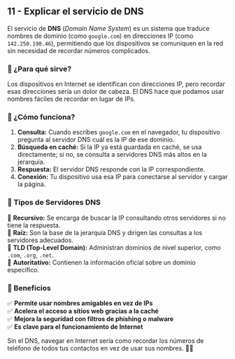 
## 11 - Explicar el servicio de DNS  

El servicio de **DNS** (*Domain Name System*) es un sistema que traduce nombres de dominio (como `google.com`) en direcciones IP (como `142.250.190.46`), permitiendo que los dispositivos se comuniquen en la red sin necesidad de recordar números complicados.  

### 🔹 ¿Para qué sirve?  
Los dispositivos en Internet se identifican con direcciones IP, pero recordar esas direcciones sería un dolor de cabeza. El DNS hace que podamos usar nombres fáciles de recordar en lugar de IPs.  

### 🔹 ¿Cómo funciona?  
1. **Consulta:** Cuando escribes `google.com` en el navegador, tu dispositivo pregunta al servidor DNS cuál es la IP de ese dominio.  
2. **Búsqueda en caché:** Si la IP ya está guardada en caché, se usa directamente; si no, se consulta a servidores DNS más altos en la jerarquía.  
3. **Respuesta:** El servidor DNS responde con la IP correspondiente.  
4. **Conexión:** Tu dispositivo usa esa IP para conectarse al servidor y cargar la página.  

### 🔹 Tipos de Servidores DNS  
📌 **Recursivo:** Se encarga de buscar la IP consultando otros servidores si no tiene la respuesta.  
📌 **Raíz:** Son la base de la jerarquía DNS y dirigen las consultas a los servidores adecuados.  
📌 **TLD (Top-Level Domain):** Administran dominios de nivel superior, como `.com`, `.org`, `.net`.  
📌 **Autoritativo:** Contienen la información oficial sobre un dominio específico.  

### 🔹 Beneficios  
✅ **Permite usar nombres amigables en vez de IPs**  
✅ **Acelera el acceso a sitios web gracias a la caché**  
✅ **Mejora la seguridad con filtros de phishing o malware**  
✅ **Es clave para el funcionamiento de Internet**  

Sin el DNS, navegar en Internet sería como recordar los números de teléfono de todos tus contactos en vez de usar sus nombres. 📱🌐  
